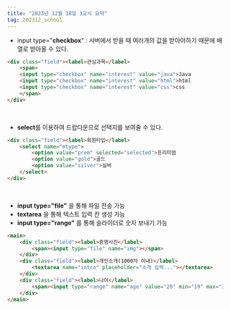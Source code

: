```yaml
---
title: "2023년 12월 18일 3교시 요약"
tag: 202312_school
---
```


- input type="**checkbox**" : 서버에서 받을 때 여러개의 값을 받아야하기 때문에 배열로 받아올 수 있다.

```html
<div class="field"><label>관심과목</label>
    <span>
    <input type="checkbox" name="interest" value="java">Java
    <input type="checkbox" name="interest" value="html">html
    <input type="checkbox" name="interest" value="css">css
    </span>	
</div>
```

<br>

- **select**를 이용하여 드랍다운으로 선택지를 보여줄 수 있다.

```html
<div class="field"><label>회원타입</label>
    <select name="mtype">
        <option value="prem" selected="selected">프리미엄
        <option value="gold">골드
        <option value="silver">실버
    </select>
</div>
```

<br>

- **input type="file"** 을 통해 파일 전송 가능
- **textarea** 을 통해 텍스트 입력 칸 생성 가능
- **input type="range"** 를 통해 슬라이더로 숫자 보내기 가능

```html
<main>
    <div class="field"><label>증명사진</label>
        <span><input type="file" name="img"></span>
    </div>
    <div class="field"><label>개인소개(1000자 이내)</label>
        <textarea name="intro" placeholder="소개 입력..."></textarea>
    </div>
    <div class="field"><label>나이</label>
        <span><input type="range" name="age" value="20" min="19" max="120"></span>
    </div>
</main>
```